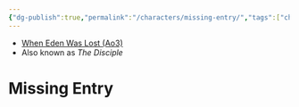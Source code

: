 ```yaml
---
{"dg-publish":true,"permalink":"/characters/missing-entry/","tags":["character","fallenjedi","banitesith","onesith","jenjidai","inquisitor","jedi","forcesensitive","unfinished"],"dgHomeLink":false}
---
```


- [When Eden Was Lost (Ao3)](https://archiveofourown.org/works/19334440/chapters/45992584)
- Also known as *The Disciple*

# Missing Entry
>

